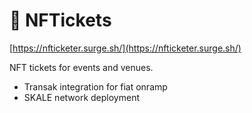 # 🎫 NFTickets

[https://nfticketer.surge.sh/](https://nfticketer.surge.sh/)

NFT tickets for events and venues.

- Transak integration for fiat onramp
- SKALE network deployment
